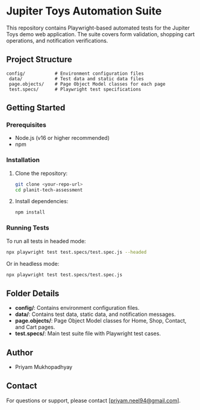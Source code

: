 # Jupiter Toys Automation Suite

This repository contains Playwright-based automated tests for the Jupiter Toys demo web application. The suite covers form validation, shopping cart operations, and notification verifications.

## Project Structure

```
config/           # Environment configuration files
 data/            # Test data and static data files
 page.objects/    # Page Object Model classes for each page
 test.specs/      # Playwright test specifications
```

## Getting Started

### Prerequisites
- Node.js (v16 or higher recommended)
- npm

### Installation
1. Clone the repository:
   ```sh
   git clone <your-repo-url>
   cd planit-tech-assessment
   ```
2. Install dependencies:
   ```sh
   npm install
   ```

### Running Tests
To run all tests in headed mode:
```sh
npx playwright test test.specs/test.spec.js --headed
```
Or in headless mode:
```sh
npx playwright test test.specs/test.spec.js
```

## Folder Details
- **config/**: Contains environment configuration files.
- **data/**: Contains test data, static data, and notification messages.
- **page.objects/**: Page Object Model classes for Home, Shop, Contact, and Cart pages.
- **test.specs/**: Main test suite file with Playwright test cases.

## Author
- Priyam Mukhopadhyay

## Contact
For questions or support, please contact [priyam.neel94@gmail.com].
